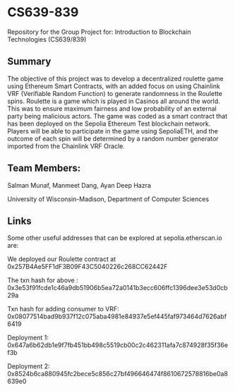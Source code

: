 # CS639-839
Repository for the Group Project for: Introduction to Blockchain Technologies (CS639/839)

## Summary
The objective of this project was to develop a decentralized roulette game using Ethereum Smart Contracts, with an added focus on using Chainlink VRF (Verifiable Random Function) to generate randomness in the Roulette spins. Roulette is a game which is played in Casinos all around the world. This was to ensure maximum fairness and low probability of an external party being malicious actors. The game was coded as a smart contract that has been deployed on the Sepolia Ethereum Test blockchain network. Players will be able to participate in the game using SepoliaETH, and the outcome of each spin will be determined by a random number generator imported from the Chainlink VRF Oracle.

## Team Members:

Salman Munaf, Manmeet Dang, Ayan Deep Hazra

University of Wisconsin-Madison, Department of Computer Sciences

## Links

Some other useful addresses that can be explored at sepolia.etherscan.io are:

We deployed our Roulette contract at 0x257B4Ae5FF1dF3B09F43C5040226c268CC62442F 

The txn hash for above : 0x3e53f91fcde1c46a9db51906b5ea72a0141b3ecc606ffc1396dee3e53d0cb29a

Txn hash for adding consumer to VRF: 0x08077514bad9b937f12c075aba4981e84937e5ef445faf973464d7626abf6419

Deployment 1: 0x647a6b62db1e9f7fb451bb498c5519cb00c2c462311afa7c874928f35f36ef3b

Deployment 2: 0x8524b6ca880945fc2bece5c856c27bf496646474f8610672578816be0a8639e0


